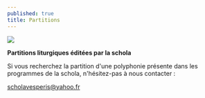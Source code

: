 ```yaml
---
published: true
title: Partitions
---
```

![](/images/2013-05-04-partition-salutaris-2.jpg)

**Partitions liturgiques éditées par la schola**

Si vous recherchez la partition d'une polyphonie présente dans les programmes de la schola, n'hésitez-pas à nous contacter :

[scholavesperis@yahoo.fr](mailto:scholavesperis@yahoo.fr)
